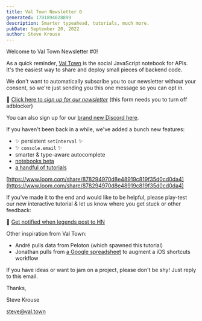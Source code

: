 ```yaml
---
title: Val Town Newsletter 0
generated: 1701894028899
description: Smarter typeahead, tutorials, much more.
pubDate: September 20, 2022
author: Steve Krouse
---
```


Welcome to Val Town Newsletter #0!

As a quick reminder, [Val Town](https://val.town/) is the social JavaScript notebook for APIs. It's the easiest way to share and deploy small pieces of backend code.

We don't want to automatically subscribe you to our newsletter without your consent, so we're just sending you this one message so you can opt in.

💌 [Click here to _sign up for our newsletter_](https://cdn.forms-content.sg-form.com/6c6893f3-38e6-11ed-b573-a6c391c68d4b) (this form needs you to turn off adblocker)

You can also sign up for our [brand new Discord here](https://discord.gg/dHv45uN5RY).

If you haven't been back in a while, we've added a bunch new features:

- ✨ persistent `setInterval` ✨
- ✨ `console.email` ✨
- smarter & type-aware autocomplete
- [notebooks beta](https://docs.val.town/)
- [a handful of tutorials](https://docs.val.town/)

[https://www.loom.com/share/878294970d8e48919c819f35d0cd0da4](https://www.loom.com/share/878294970d8e48919c819f35d0cd0da4)

If you've made it to the end and would like to be helpful, please play-test our new interactive tutorial & let us know where you get stuck or other feedback:

🔔 [Get notified when legends post to HN](https://www.val.town/blog/get-notified-when-legends-post-to-hn)

Other inspiration from Val Town:

- André pulls data from Peloton (which spawned this tutorial)
- Jonathan pulls from [a Google spreadsheet](https://www.val.town/stevekrouse.sampleGoogleSheetCSV) to augment a iOS shortcuts workflow

If you have ideas or want to jam on a project, please don't be shy! Just reply to this email.

Thanks,

Steve Krouse

steve@val.town
